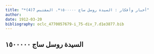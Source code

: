 ```yaml
---
title: "*أخبار وأفكار : السيدة روسل ساج ١٥٠٠٠٠٠*. المقتبس 7(4)"
author: 
date: 1912-03-20
bibliography: oclc_4770057679-i_75-div_7.d1e3877.bib
---
```




##  السيدة روسل ساج  ١٥٠٠٠٠٠ 


